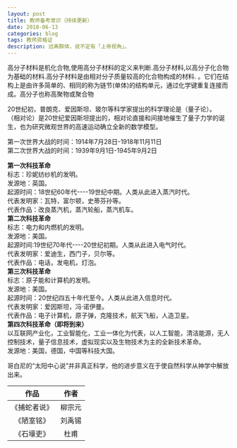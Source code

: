 ```yaml
---
layout: post
title: 教师备考常识（持续更新）
date: 2018-06-13
categories: blog
tags: 教师资格证
description: 远离群体，说不定有「上帝视角」。
---
```


高分子材料是机化合物,使用高分子材料的定义来判断.高分子材料,以高分子化合物为基础的材料.高分子材料是由相对分子质量较高的化合物构成的材料.
。它们在结构上是由许多简单的、相同的称为链节(单体)的结构单元，通过化学键重复连接而成。高分子也称高聚物或聚合物

20世纪初，普朗克、爱因斯坦、玻尔等科学家提出的科学理论是（量子论）。<br>
（相对论）是20世纪爱因斯坦提出的，相对论直接和间接地催生了量子力学的诞生，也为研究微观世界的高速运动确立全新的数学模型。

第一次世界大战的时间：1914年7月28日-1918年11月11日<br>
第二次世界大战的时间：1939年9月1日-1945年9月2日

**第一次科技革命**<br>
标志：珍妮纺纱机的发明。<br>
发源地：英国。<br>
起源时间：18世纪60年代----19世纪中期。人类从此进入蒸汽时代。<br>
代表发明家：瓦特，富尔顿，史蒂芬孙等。<br>
代表作品：改良蒸汽机，蒸汽轮船，蒸汽机车。<br>
**第二次科技革命**<br>
标志：电力和内燃机的发明。<br>
发源地：美国。<br>
起源时间:19世纪70年代----20世纪初期。人类从此进入电气时代。<br>
代表发明家：爱迪生，西门子，贝尔等。<br>
代表作品：电话，发电机，灯泡。<br>
**第三次科技革命**<br>
标志：原子能和计算机的发明。<br>
发源地：美国。<br>
起源时间：20世纪四五十年代至今。人类从此进入信息时代。<br>
代表发明家：爱因斯坦，冯·诺伊曼。<br>
代表作品：电子计算机，原子弹，克隆技术，航天飞船，人造卫星。<br>
**第四次科技革命（即将到来）**<br>
以互联网产业化，工业智能化，工业一体化为代表，以人工智能，清洁能源，无人控制技术，量子信息技术，虚拟现实以及生物技术为主的全新技术革命。<br>
发源地：美国，德国，中国等科技大国。<br>

哥白尼的“太阳中心说”并非真正科学，他的进步意义在于使自然科学从神学中解放出来。<br>

| 作品     |   作者    |
|:--------:|:--------:|
|《捕蛇者说》|柳宗元|
|《陋室铭》|刘禹锡|
|《石壕吏》|杜甫|